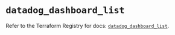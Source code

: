 # `datadog_dashboard_list`

Refer to the Terraform Registry for docs: [`datadog_dashboard_list`](https://registry.terraform.io/providers/datadog/datadog/3.44.0/docs/resources/dashboard_list).
